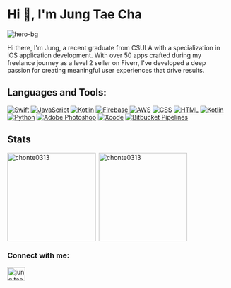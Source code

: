 # Hi 👋, I'm Jung Tae Cha

![hero-bg](https://github.com/chonte0313/chonte0313/assets/67182331/5768b366-b566-4c1b-9a6b-dab7f6115780)

Hi there, I'm Jung, a recent graduate from CSULA with a specialization in iOS application development. With over 50 apps crafted during my freelance journey as a level 2 seller on Fiverr, I've developed a deep passion for creating meaningful user experiences that drive results.



## Languages and Tools:
[![Swift](https://img.shields.io/badge/Swift-F54A2A?logo=swift&logoColor=white)](#)
[![JavaScript](https://img.shields.io/badge/JavaScript-F7DF1E?logo=javascript&logoColor=000)](#)
[![Kotlin](https://img.shields.io/badge/Kotlin-%237F52FF.svg?logo=kotlin&logoColor=white)](#)
[![Firebase](https://img.shields.io/badge/Firebase-039BE5?logo=Firebase&logoColor=white)](#)
[![AWS](https://img.shields.io/badge/AWS-%23FF9900.svg?logo=amazon-web-services&logoColor=white)](#)
[![CSS](https://img.shields.io/badge/CSS-1572B6?logo=css3&logoColor=fff)](#)
[![HTML](https://img.shields.io/badge/HTML-%23E34F26.svg?logo=html5&logoColor=white)](#)
[![Kotlin](https://img.shields.io/badge/Kotlin-%237F52FF.svg?logo=kotlin&logoColor=white)](#)
[![Python](https://img.shields.io/badge/Python-3776AB?logo=python&logoColor=fff)](#)
[![Adobe Photoshop](https://img.shields.io/badge/Adobe%20Photoshop-31A8FF?logo=Adobe%20Photoshop&logoColor=black)](#)
[![Xcode](https://img.shields.io/badge/Xcode-007ACC?logo=Xcode&logoColor=white)](#)
[![Bitbucket Pipelines](https://img.shields.io/badge/Bitbucket_Pipelines-0052CC?logo=bitbucket&logoColor=white)](#)

## Stats
<p><img align="left" src="https://github-readme-stats.vercel.app/api/top-langs?username=chonte0313&show_icons=true&locale=en&layout=compact" alt="chonte0313"  height="200"  /></p>

<p>&nbsp;<img align="center" src="https://github-readme-stats.vercel.app/api?username=chonte0313&show_icons=true&locale=en" alt="chonte0313"  height="200"  /></p>





<h3 align="left">Connect with me:</h3>
<p align="left">
<a href="www.linkedin.com/in/jung-tae-cha-8b3894252" target="blank"><img align="center" src="https://raw.githubusercontent.com/rahuldkjain/github-profile-readme-generator/master/src/images/icons/Social/linked-in-alt.svg" alt="jung tae cha" height="30" width="40" /></a>
</p>
